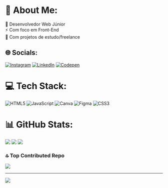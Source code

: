 # 💫 About Me:
🔭 Desenvolvedor Web Júnior<br>⚡ Com foco em Front-End<br>🤝 Com projetos de estudo/freelance<br>


## 🌐 Socials:
[![Instagram](https://img.shields.io/badge/Instagram-%23E4405F.svg?logo=Instagram&logoColor=white)](https://instagram.com/lusket.s) [![LinkedIn](https://img.shields.io/badge/LinkedIn-%230077B5.svg?logo=linkedin&logoColor=white)](https://linkedin.com/in/Devlusket) [![Codepen](https://img.shields.io/badge/Codepen-000000?style=for-the-badge&logo=codepen&logoColor=white)](https://codepen.io/Devlusket) 

# 💻 Tech Stack:
![HTML5](https://img.shields.io/badge/html5-%23E34F26.svg?style=for-the-badge&logo=html5&logoColor=white) ![JavaScript](https://img.shields.io/badge/javascript-%23323330.svg?style=for-the-badge&logo=javascript&logoColor=%23F7DF1E) ![Canva](https://img.shields.io/badge/Canva-%2300C4CC.svg?style=for-the-badge&logo=Canva&logoColor=white) ![Figma](https://img.shields.io/badge/figma-%23F24E1E.svg?style=for-the-badge&logo=figma&logoColor=white) ![CSS3](https://img.shields.io/badge/css3-%231572B6.svg?style=for-the-badge&logo=css3&logoColor=white)
# 📊 GitHub Stats:
![](https://github-readme-stats.vercel.app/api?username=Devlusket&theme=tokyonight&hide_border=true&include_all_commits=true&count_private=true)
![](https://github-readme-streak-stats.herokuapp.com/?user=Devlusket&theme=tokyonight&hide_border=true)
![](https://github-readme-stats.vercel.app/api/top-langs/?username=Devlusket&theme=tokyonight&hide_border=true&include_all_commits=true&count_private=true&layout=compact)
### 🔝 Top Contributed Repo
![](https://github-contributor-stats.vercel.app/api?username=Devlusket&limit=5&theme=tokyonight&combine_all_yearly_contributions=true)

---
[![](https://visitcount.itsvg.in/api?id=Devlusket&icon=2&color=1)](https://visitcount.itsvg.in)

<!-- Proudly created with GPRM ( https://gprm.itsvg.in ) -->
